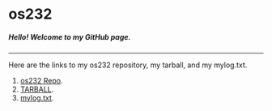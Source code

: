 # **os232**
##### Hello! Welcome to my GitHub page.
---

Here are the links to my os232 repository, my tarball, and my mylog.txt.
1. [os232 Repo](https://github.com/iqzaardiansyah/os232).
2. [TARBALL](https://os.vlsm.org/Log/iqzaardiansyah.tar.bz2.txt).
3. [mylog.txt](https://github.com/iqzaardiansyah/os232/blob/main/TXT/mylog.txt).
